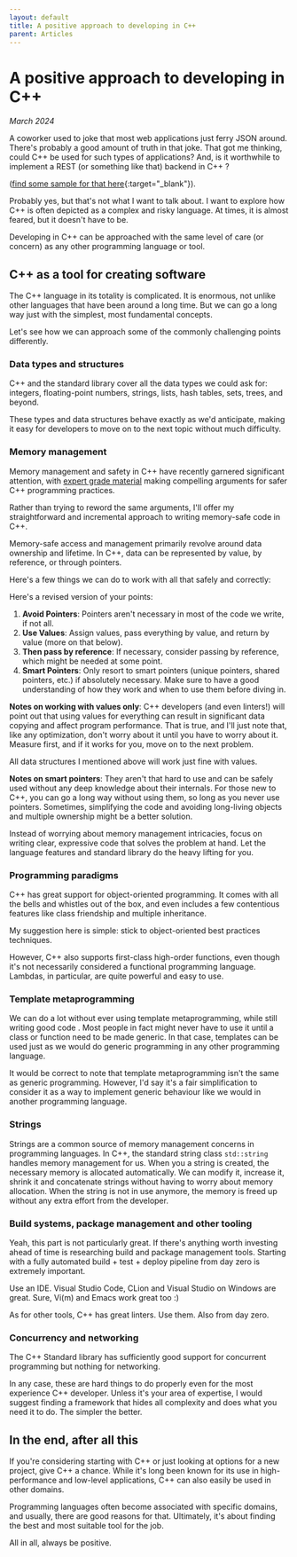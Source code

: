 ```yaml
---
layout: default
title: A positive approach to developing in C++
parent: Articles
---
```


# A positive approach to developing in C++

_March 2024_

A coworker used to joke that most web applications just ferry JSON around. There's probably a good amount of truth in that joke.
That got me thinking, could C++ be used for such types of applications? And, is it worthwhile to implement a REST (or something like that) backend in C++ ?

([find some sample for that here](code/positivecpp/){:target="_blank"}).

Probably yes, but that's not what I want to talk about. I want to explore how C++ is often depicted as a complex and risky language. At times, it is almost feared, but it doesn't have to be.

Developing in C++ can be approached with the same level of care (or concern) as any other programming language or tool.

## C++ as a tool for creating software

The C++ language in its totality is complicated. It is enormous, not unlike other languages that have been around a long time. But we can go a long way just with the simplest, most fundamental concepts.

Let's see how we can approach some of the commonly challenging points differently.

### Data types and structures

C++ and the standard library cover all the data types we could ask for: integers, floating-point numbers, strings, lists, hash tables, sets, trees, and beyond.

These types and data structures behave exactly as we'd anticipate, making it easy for developers to move on to the next topic without much difficulty.

### Memory management

Memory management and safety in C++ have recently garnered significant attention, with [expert grade material](https://github.com/BjarneStroustrup/profiles) making compelling arguments for safer C++ programming practices.

Rather than trying to reword the same arguments, I'll offer my straightforward and incremental approach to writing memory-safe code in C++.

Memory-safe access and management primarily revolve around data ownership and lifetime. In C++, data can be represented by value, by reference, or through pointers.

Here's a few things we can do to work with all that safely and correctly:

Here's a revised version of your points:

1. **Avoid Pointers**: Pointers aren't necessary in most of the code we write, if not all.
2. **Use Values**: Assign values, pass everything by value, and return by value (more on that below).
3. **Then pass by reference**: If necessary, consider passing by reference, which might be needed at some point.
4. **Smart Pointers**: Only resort to smart pointers (unique pointers, shared pointers, etc.) if absolutely necessary. Make sure to have a good understanding of how they work and when to use them before diving in.

**Notes on working with values only**: C++ developers (and even linters!) will point out that using values for everything can result in significant data copying and affect program performance. That is true, and I'll just note that, like any optimization, don't worry about it until you have to worry about it. Measure first, and if it works for you, move on to the next problem.

All data structures I mentioned above will work just fine with values.

**Notes on smart pointers**: They aren't that hard to use and can be safely used without any deep knowledge about their internals. For those new to C++, you can go a long way without using them, so long as you never use pointers. Sometimes, simplifying the code and avoiding long-living objects and multiple ownership might be a better solution.

Instead of worrying about memory management intricacies, focus on writing clear, expressive code that solves the problem at hand. Let the language features and standard library do the heavy lifting for you.

### Programming paradigms

C++ has great support for object-oriented programming. It comes with all the bells and whistles out of the box, and even includes a few contentious features like class friendship and multiple inheritance.

My suggestion here is simple: stick to object-oriented best practices techniques.

However, C++ also supports first-class high-order functions, even though it's not necessarily considered a functional programming language. Lambdas, in particular, are quite powerful and easy to use.

### Template metaprogramming

We can do a lot without ever using template metaprogramming, while still writing good code . Most people in fact might never have to use it until a class or function need to be made generic. In that case, templates can be used just as we would do generic programming in any other programming language.

It would be correct to note that template metaprogramming isn't the same as generic programming. However, I'd say it's a fair simplification to consider it as a way to implement generic behaviour like we would in another programming language.

### Strings

Strings are a common source of memory management concerns in programming languages. In C++, the standard string class `std::string` handles memory management for us.
When you a string is created, the necessary memory is allocated automatically. We can modify it, increase it, shrink it and concatenate strings without having to worry about memory allocation.
When the string is not in use anymore, the memory is freed up without any extra effort from the developer.


### Build systems, package management and other tooling

Yeah, this part is not particularly great. If there's anything worth investing ahead of time is researching build and package management tools. Starting with a fully automated build + test + deploy pipeline from day zero is extremely important.

Use an IDE. Visual Studio Code, CLion and Visual Studio on Windows are great. Sure, Vi(m) and Emacs work great too :)

As for other tools, C++ has great linters. Use them. Also from day zero.

### Concurrency and networking

The C++ Standard library has sufficiently good support for concurrent programming but nothing for networking.

In any case, these are hard things to do properly even for the most experience C++ developer. Unless it's your area of expertise, I would suggest finding a framework that hides all complexity and does what you need it to do. The simpler the better.

## In the end, after all this

If you're considering starting with C++ or just looking at options for a new project, give C++ a chance.
While it's long been known for its use in high-performance and low-level applications, C++ can also easily be used in other domains.

Programming languages often become associated with specific domains, and usually, there are good reasons for that. Ultimately, it's about finding the best and most suitable tool for the job.

All in all, always be positive.